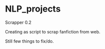 # NLP_projects

Scrapper 0.2

Creating as script to scrap fanfiction from web.

Still few things to fix/do.
